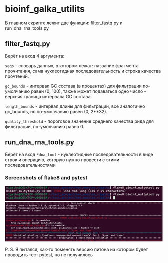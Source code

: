 # bioinf_galka_utilits #
В главном скрипте лежит две функции: filter_fastq.py и run_dna_rna_tools.py 
## filter_fastq.py ##
Берёт на вход 4 аргумента:

`seqs` - словарь данных, в котором лежат: название фрагмента прочитания, сама нуклеотидная последовательность и строка качества прочтений.

`gc_bounds` - интервал GC состава (в процентах) для фильтрации по-умолчанию равен (0, 100), также может подаваться одно число - верхняя граница интервала GC состава.

`length_bounds` - интервал длины для фильтрации, всё аналогично gc_bounds, но по-умолчанию равен (0, 2**32).

`quality_threshold` - пороговое значение среднего качества рида для фильтрации, по-умолчанию равно 0.


## run_dna_rna_tools.py ##
 Берёт на вход `*dna_tool` - нуклеотидные последовательности в виде строк и операцию, которую нужно провести с этими последовательностями

### Screenshots of flake8 and pytest ###
![flake8_bioinf_multytool.png](https://github.com/Nigalka/bioinf_galka_utilits/blob/HW4NiGalka/flake8_bioinf_multytool.png)
![pytest_bioinf_multytool.png](https://github.com/Nigalka/bioinf_galka_utilits/blob/HW4NiGalka/pytest_bioinf_multytool.png)

P. S. Я пытался, как-то поменять версию питона на котором будет проводить тест pytest, но не получилось
